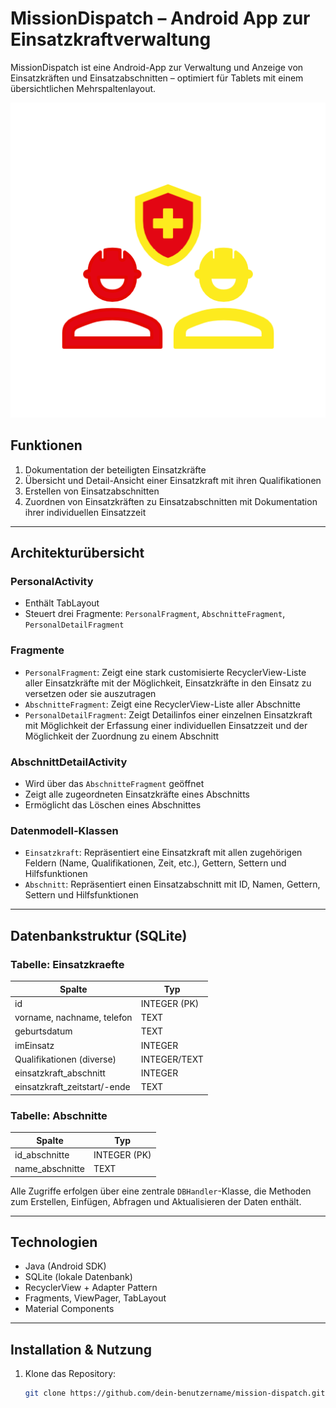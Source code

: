 # MissionDispatch – Android App zur Einsatzkraftverwaltung

MissionDispatch ist eine Android-App zur Verwaltung und Anzeige von Einsatzkräften und Einsatzabschnitten – optimiert für Tablets mit einem übersichtlichen Mehrspaltenlayout.

![MissionDispatch Logo](https://github.com/Falkenhorst14/MissionDispatch/blob/feature/app/src/main/res/drawable/MissionDispatchLogo.png)

## Funktionen

1. Dokumentation der beteiligten Einsatzkräfte
2. Übersicht und Detail-Ansicht einer Einsatzkraft mit ihren Qualifikationen
3. Erstellen von Einsatzabschnitten
4. Zuordnen von Einsatzkräften zu Einsatzabschnitten mit Dokumentation ihrer individuellen Einsatzzeit

---

## Architekturübersicht

### PersonalActivity
- Enthält TabLayout
- Steuert drei Fragmente: `PersonalFragment`, `AbschnitteFragment`, `PersonalDetailFragment`

### Fragmente
- `PersonalFragment`: Zeigt eine stark customisierte RecyclerView-Liste aller Einsatzkräfte mit der Möglichkeit, Einsatzkräfte in den Einsatz zu versetzen oder sie auszutragen
- `AbschnitteFragment`: Zeigt eine RecyclerView-Liste aller Abschnitte
- `PersonalDetailFragment`: Zeigt Detailinfos einer einzelnen Einsatzkraft mit Möglichkeit der Erfassung einer individuellen Einsatzzeit und der Möglichkeit der Zuordnung zu einem Abschnitt

### AbschnittDetailActivity
- Wird über das `AbschnitteFragment` geöffnet
- Zeigt alle zugeordneten Einsatzkräfte eines Abschnitts
- Ermöglicht das Löschen eines Abschnittes

### Datenmodell-Klassen
- `Einsatzkraft`: Repräsentiert eine Einsatzkraft mit allen zugehörigen Feldern (Name, Qualifikationen, Zeit, etc.), Gettern, Settern und Hilfsfunktionen
- `Abschnitt`: Repräsentiert einen Einsatzabschnitt mit ID, Namen, Gettern, Settern und Hilfsfunktionen

---

## Datenbankstruktur (SQLite)

### Tabelle: Einsatzkraefte
| Spalte                        | Typ      |
|------------------------------|----------|
| id                           | INTEGER (PK) |
| vorname, nachname, telefon   | TEXT     |
| geburtsdatum                 | TEXT     |
| imEinsatz                    | INTEGER  |
| Qualifikationen (diverse)    | INTEGER/TEXT |
| einsatzkraft_abschnitt       | INTEGER  |
| einsatzkraft_zeitstart/-ende| TEXT     |

### Tabelle: Abschnitte
| Spalte        | Typ      |
|---------------|----------|
| id_abschnitte | INTEGER (PK) |
| name_abschnitte | TEXT   |

Alle Zugriffe erfolgen über eine zentrale `DBHandler`-Klasse, die Methoden zum Erstellen, Einfügen, Abfragen und Aktualisieren der Daten enthält.

---

## Technologien

- Java (Android SDK)
- SQLite (lokale Datenbank)
- RecyclerView + Adapter Pattern
- Fragments, ViewPager, TabLayout
- Material Components

---

## Installation & Nutzung

1. Klone das Repository:
   ```bash
   git clone https://github.com/dein-benutzername/mission-dispatch.git
